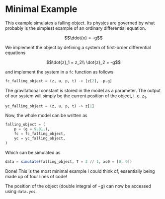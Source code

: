# Minimal Example

This example simulates a falling object.
Its physics are governed by what probably is the simplest example of an ordinary differential equation.

```math
\ddot{x} = -g
```

We implement the object by defining a system of first-order differential equations

```math
\dot{z}_1 = z_2\\
\dot{z}_2 = -g
```

and implement the system in a `fc` function as follows

```julia
fc_falling_object = (z, u, p, t) -> [z[2], -p.g]
```

The gravitational constant is stored in the model as a parameter.
The output of our system will simply be the current position of the object, i. e. $z_1$.

```julia
yc_falling_object = (z, u, p, t) -> z[1]
```

Now, the whole model can be written as

```julia
falling_object = (
    p = (g = 9.81,),
    fc = fc_falling_object,
    yc = yc_falling_object,
)
````

Which can be simulated as
```julia
data = simulate(falling_object, T = 3 // 1, xc0 = [0, 0])
```

Done! This is the most minimal example I could think of, essentially being made up of four lines of code!

The position of the object (double integral of $-g$) can now be accessed using `data.ycs`.

